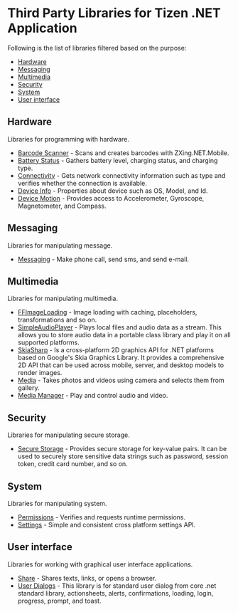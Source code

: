 # Third Party Libraries for Tizen .NET Application

Following is the list of libraries filtered based on the purpose:

- [Hardware](#hardware)
- [Messaging](#messaging)
- [Multimedia](#multimedia)
- [Security](#security)
- [System](#system)
- [User interface](#user-interface)

## Hardware

Libraries for programming with hardware.

* [Barcode Scanner](https://github.com/Redth/ZXing.Net.Mobile) - Scans and creates barcodes with ZXing.NET.Mobile.
* [Battery Status](https://github.com/jamesmontemagno/BatteryPlugin) - Gathers battery level, charging status, and charging type.
* [Connectivity](https://github.com/jamesmontemagno/ConnectivityPlugin) - Gets network connectivity information such as type and verifies whether the connection is available.
* [Device Info](https://github.com/jamesmontemagno/DeviceInfoPlugin) - Properties about device such as OS, Model, and Id.
* [Device Motion](https://github.com/rdelrosario/xamarin-plugins/tree/master/DeviceMotion) - Provides access to Accelerometer, Gyroscope, Magnetometer, and Compass.

## Messaging

Libraries for manipulating message.

* [Messaging](https://github.com/cjlotz/Xamarin.Plugins) - Make phone call, send sms, and send e-mail.

## Multimedia

Libraries for manipulating multimedia.

* [FFImageLoading](https://github.com/molinch/FFImageLoading) - Image loading with caching, placeholders, transformations and so on.
* [SimpleAudioPlayer](https://github.com/adrianstevens/Xamarin-Plugins/tree/master/SimpleAudioPlayer) - Plays local files and audio data as a stream. This allows you to store audio data in a portable class library and play it on all supported platforms.
* [SkiaSharp](https://github.com/mono/SkiaSharp) - Is a cross-platform 2D graphics API for .NET platforms based on Google's Skia Graphics Library. It provides a comprehensive 2D API that can be used across mobile, server, and desktop models to render images.
* [Media](https://github.com/jamesmontemagno/MediaPlugin) - Takes photos and videos using camera and selects them from gallery.
* [Media Manager](https://github.com/martijn00/XamarinMediaManager) - Play and control audio and video.

## Security

Libraries for manipulating secure storage.

* [Secure Storage](https://github.com/sameerkapps/SecureStorage) - Provides secure storage for key-value pairs. It can be used to securely store sensitive data strings such as password, session token, credit card number, and so on.

## System

Libraries for manipulating system.

* [Permissions](https://github.com/jamesmontemagno/PermissionsPlugin) - Verifies and requests runtime permissions.
* [Settings](https://github.com/jamesmontemagno/SettingsPlugin) - Simple and consistent cross platform settings API.

## User interface

Libraries for working with graphical user interface applications.

* [Share](https://github.com/jguertl/SharePlugin) - Shares texts, links, or opens a browser.
* [User Dialogs](https://github.com/aritchie/userdialogs) - This library is for standard user dialog from core .net standard library, actionsheets, alerts, confirmations, loading, login, progress, prompt, and toast.
